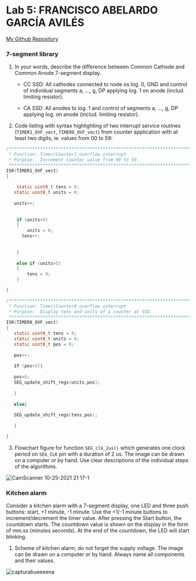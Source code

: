 
# Lab 5: FRANCISCO ABELARDO GARCÍA AVILÉS


   [My Github Repository](https://github.com/franciscogrca/Digital-electronics-2)


### 7-segment library

1. In your words, describe the difference between Common Cathode and Common Anode 7-segment display.
   * CC SSD: All cathodes connected to node os log. 0, GND and control of individual segments a, ..., g, DP applying log. 1 on anode (includ. limiting resistor).
 
   * CA SSD: All anodes to log. 1 and control of segments a, ..., g, DP applying log. on anode (includ. limiting resistor).

2. Code listing with syntax highlighting of two interrupt service routines (`TIMER1_OVF_vect`, `TIMER0_OVF_vect`) from counter application with at least two digits, ie. values from 00 to 59:

```c
/**********************************************************************
 * Function: Timer/Counter1 overflow interrupt
 * Purpose:  Increment counter value from 00 to 59.
 **********************************************************************/
ISR(TIMER1_OVF_vect)
{
    
	static uint8_t tens = 0; 
   static uint8_t units = 0;
   
   units++;
   
   
	if (units>9)
	{
		units = 0;
      tens++;
    
      
	}
   
	else if (units>5)
	{
		tens = 0;
	}

}
```

```c
/**********************************************************************
 * Function: Timer/Counter0 overflow interrupt
 * Purpose:  Display tens and units of a counter at SSD.
 **********************************************************************/
ISR(TIMER0_OVF_vect)
{
   static uint8_t tens = 0; 
   static uint8_t units = 0;
   static uint8_t pos = 0;
    
   pos++; 
    
   if (pos>1){ 
   
   pos=0;
   SEG_update_shift_regs(units,pos);
   
   }
   
   else{
   
   SEG_update_shift_regs(tens,pos);
   
   }

}
```

3. Flowchart figure for function `SEG_clk_2us()` which generates one clock period on `SEG_CLK` pin with a duration of 2&nbsp;us. The image can be drawn on a computer or by hand. Use clear descriptions of the individual steps of the algorithms.

![CamScanner 10-25-2021 21 17-1](https://user-images.githubusercontent.com/91128800/138756645-dcf6de1a-c686-4ec4-87d6-b324350e854a.jpg)



### Kitchen alarm

Consider a kitchen alarm with a 7-segment display, one LED and three push buttons: start, +1 minute, -1 minute. Use the +1/-1 minute buttons to increment/decrement the timer value. After pressing the Start button, the countdown starts. The countdown value is shown on the display in the form of mm.ss (minutes.seconds). At the end of the countdown, the LED will start blinking.

1. Scheme of kitchen alarm; do not forget the supply voltage. The image can be drawn on a computer or by hand. Always name all components and their values.

  ![capturabueeeena](https://user-images.githubusercontent.com/91128800/138781674-9e5a724b-4fc5-4fc8-8a19-0fc2fba6779b.png)

